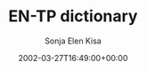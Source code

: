 ---
title: 'EN-TP dictionary'
posts: 1
hash: 't4'
author: 'Sonja Elen Kisa'
date: 2002-03-27T16:49:00+00:00
sources:
  - http://forums.tokipona.org/viewtopic.php%3Ft=4.html
tags:
  - english
  - external
---